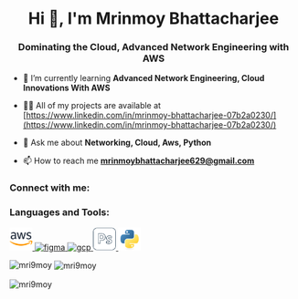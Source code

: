 <h1 align="center">Hi 👋, I'm Mrinmoy Bhattacharjee</h1>
<h3 align="center">Dominating the Cloud, Advanced Network Engineering with AWS</h3>

- 🌱 I’m currently learning **Advanced Network Engineering, Cloud Innovations With AWS**

- 👨‍💻 All of my projects are available at [https://www.linkedin.com/in/mrinmoy-bhattacharjee-07b2a0230/](https://www.linkedin.com/in/mrinmoy-bhattacharjee-07b2a0230/)

- 💬 Ask me about **Networking, Cloud, Aws, Python**

- 📫 How to reach me **mrinmoybhattacharjee629@gmail.com**

<h3 align="left">Connect with me:</h3>
<p align="left">
</p>

<h3 align="left">Languages and Tools:</h3>
<p align="left"> <a href="https://aws.amazon.com" target="_blank" rel="noreferrer"> <img src="https://raw.githubusercontent.com/devicons/devicon/master/icons/amazonwebservices/amazonwebservices-original-wordmark.svg" alt="aws" width="40" height="40"/> </a> <a href="https://www.figma.com/" target="_blank" rel="noreferrer"> <img src="https://www.vectorlogo.zone/logos/figma/figma-icon.svg" alt="figma" width="40" height="40"/> </a> <a href="https://cloud.google.com" target="_blank" rel="noreferrer"> <img src="https://www.vectorlogo.zone/logos/google_cloud/google_cloud-icon.svg" alt="gcp" width="40" height="40"/> </a> <a href="https://www.photoshop.com/en" target="_blank" rel="noreferrer"> <img src="https://raw.githubusercontent.com/devicons/devicon/master/icons/photoshop/photoshop-line.svg" alt="photoshop" width="40" height="40"/> </a> <a href="https://www.python.org" target="_blank" rel="noreferrer"> <img src="https://raw.githubusercontent.com/devicons/devicon/master/icons/python/python-original.svg" alt="python" width="40" height="40"/> </a> </p>

<p><img align="left" src="https://github-readme-stats.vercel.app/api/top-langs?username=mri9moy&show_icons=true&locale=en&layout=compact" alt="mri9moy" /></p>

<p>&nbsp;<img align="center" src="https://github-readme-stats.vercel.app/api?username=mri9moy&show_icons=true&locale=en" alt="mri9moy" /></p>

<p><img align="center" src="https://github-readme-streak-stats.herokuapp.com/?user=mri9moy&" alt="mri9moy" /></p>
